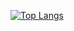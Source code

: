 [![Top Langs](https://github-readme-stats.vercel.app/api/top-langs/?username=mmouhib&langs_count=10)](https://github.com/mmouhib/mmouhib)
